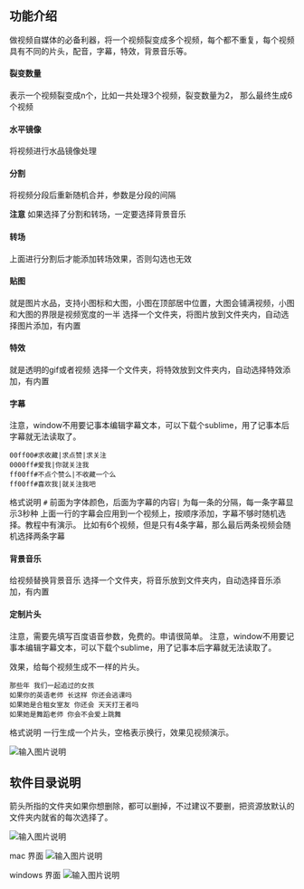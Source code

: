 

## 功能介绍

做视频自媒体的必备利器，将一个视频裂变成多个视频，每个都不重复，每个视频具有不同的片头，配音，字幕，特效，背景音乐等。

#### 裂变数量
表示一个视频裂变成n个，比如一共处理3个视频，裂变数量为2， 那么最终生成6个视频

#### 水平镜像
将视频进行水品镜像处理

#### 分割
将视频分段后重新随机合并，参数是分段的间隔

**注意** 如果选择了分割和转场，一定要选择背景音乐

#### 转场
上面进行分割后才能添加转场效果，否则勾选也无效

#### 贴图
就是图片水品，支持小图标和大图，小图在顶部居中位置，大图会铺满视频，小图和大图的界限是视频宽度的一半
选择一个文件夹，将图片放到文件夹内，自动选择图片添加，有内置

#### 特效
就是透明的gif或者视频
选择一个文件夹，将特效放到文件夹内，自动选择特效添加，有内置

#### 字幕
注意，window不用要记事本编辑字幕文本，可以下载个sublime，用了记事本后字幕就无法读取了。

```
00ff00#求收藏|求点赞|求关注
0000ff#爱我|你就关注我
ff00ff#不点个赞么|不收藏一个么
ff00ff#喜欢我|就关注我吧
```

格式说明
`#` 前面为字体颜色，后面为字幕的内容`|` 为每一条的分隔，每一条字幕显示3秒种
上面一行的字幕会应用到一个视频上，按顺序添加，字幕不够时随机选择。教程中有演示。
比如有6个视频，但是只有4条字幕，那么最后两条视频会随机选择两条字幕

#### 背景音乐
给视频替换背景音乐
选择一个文件夹，将音乐放到文件夹内，自动选择音乐添加，有内置


#### 定制片头
注意，需要先填写百度语音参数，免费的。申请很简单。
注意，window不用要记事本编辑字幕文本，可以下载个sublime，用了记事本后字幕就无法读取了。

效果，给每个视频生成不一样的片头。

```
那些年 我们一起追过的女孩
如果你的英语老师 长这样 你还会逃课吗
如果她是合租女室友 你还会 天天打王者吗
如果她是舞蹈老师 你会不会爱上跳舞
```

格式说明
一行生成一个片头，空格表示换行，效果见视频演示。


![输入图片说明](https://images.gitee.com/uploads/images/2020/0821/165158_32b331c9_1093073.png "屏幕截图.png")


## 软件目录说明

箭头所指的文件夹如果你想删除，都可以删掉，不过建议不要删，把资源放默认的文件夹内就省的每次选择了。

![输入图片说明](https://images.gitee.com/uploads/images/2020/0821/170743_92ffc1e5_1093073.png "屏幕截图.png")


mac 界面
![输入图片说明](https://images.gitee.com/uploads/images/2020/0821/164913_b9c8e79b_1093073.png "屏幕截图.png")

windows 界面
![输入图片说明](https://images.gitee.com/uploads/images/2020/0821/231757_9bd1a74b_1093073.png "屏幕截图.png")



